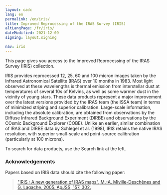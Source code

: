 ```yaml
---
layout: cadc
lang: en
permalink: /en/iris/
title: Improved Reprocessing of the IRAS Survey (IRIS)
altLangPage: /fr/iris/
dateModified: 2021-12-09
signing: layout.signing

nav: iris
---
```

<p>
  This page gives you access to the Improved Reprocessing of the IRAS
  Survey (IRIS) collection.
</p>
<p>
  IRIS provides reprocessed 12, 25, 60 and 100 micron images taken by
  the Infrared Astronomical Satellite (IRAS) over 10 months in
  1983. Most light observed at these wavelengths is thermal emission
  from interstellar dust at temperatures of several 10s of Kelvins, as
  well as some warmer dust in the vicinity of young stars. These data
  products represent a major improvement over the latest versions
  provided by the IRAS team (the ISSA team) in terms of minimized
  striping and superior calibration. Large-scale information,
  including the absolute calibration, are obtained from observations
  by the Diffuse Infrared Background Experiment (DIRBE) and
  observations by the COsmic Background Explorer (COBE). Unlike an
  earlier, similar combination of IRAS and DIRBE data by Schlegel et
  al. (1998), IRIS retains the native IRAS resolution, with superior
  small-scale and point-source calibration (particularly at 100
  microns).
</p>
<p>
  To search for data products, use the Search link at the left.
</p>
<div class="about_text">
<h3>Acknowledgements</h3>
<p>
  Papers based on IRIS data should cite the following paper:
</p>
<blockquote>
  <a rel="external" href="https://adsabs.harvard.edu/abs/2005ApJS..157..302M">
    "IRIS : A new generation of IRAS maps", M.-A. Miville-Desch&ecirc;nes and G. Lagache, 2005, ApJSS, 157, 302.</a>
</blockquote>
</div>
